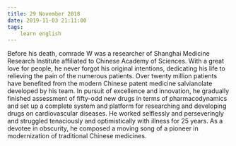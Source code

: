 ```yaml
---
title: 29 November 2018
date: 2019-11-03 21:11:00
tags:
    learn english
---
```


Before his death, comrade W was a researcher of Shanghai Medicine Research Institute affiliated to Chinese Academy of Sciences. With a great love for people, he never forgot his original intentions, dedicating his life to relieving the pain of the numerous patients. Over twenty million patients have benefited from the modern Chinese patent medicine salvianolate developed by his team. In pursuit of excellence and innovation, he gradually finished assessment of fifty-odd new drugs in terms of pharmacodynamics and set up a complete system and platform for researching and developing drugs on cardiovascular diseases. He worked selflessly and perseveringly and struggled tenaciously and optimistically with illness for 25 years. As a devotee in obscurity, he composed a moving song of a pioneer in modernization of traditional Chinese medicines. 